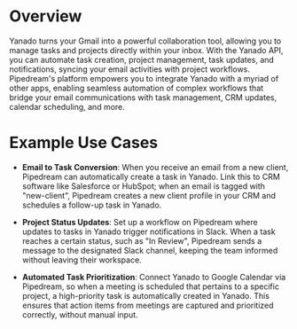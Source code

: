 # Overview

Yanado turns your Gmail into a powerful collaboration tool, allowing you to manage tasks and projects directly within your inbox. With the Yanado API, you can automate task creation, project management, task updates, and notifications, syncing your email activities with project workflows. Pipedream's platform empowers you to integrate Yanado with a myriad of other apps, enabling seamless automation of complex workflows that bridge your email communications with task management, CRM updates, calendar scheduling, and more.

# Example Use Cases

- **Email to Task Conversion**: When you receive an email from a new client, Pipedream can automatically create a task in Yanado. Link this to CRM software like Salesforce or HubSpot; when an email is tagged with "new-client", Pipedream creates a new client profile in your CRM and schedules a follow-up task in Yanado.

- **Project Status Updates**: Set up a workflow on Pipedream where updates to tasks in Yanado trigger notifications in Slack. When a task reaches a certain status, such as "In Review", Pipedream sends a message to the designated Slack channel, keeping the team informed without leaving their workspace.

- **Automated Task Prioritization**: Connect Yanado to Google Calendar via Pipedream, so when a meeting is scheduled that pertains to a specific project, a high-priority task is automatically created in Yanado. This ensures that action items from meetings are captured and prioritized correctly, without manual input.
